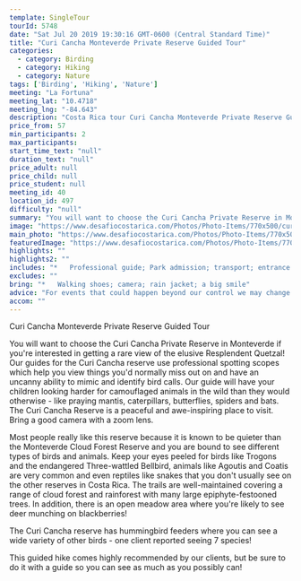```yaml
---
template: SingleTour
tourId: 5748
date: "Sat Jul 20 2019 19:30:16 GMT-0600 (Central Standard Time)"
title: "Curi Cancha Monteverde Private Reserve Guided Tour"
categories: 
  - category: Birding
  - category: Hiking
  - category: Nature
tags: ['Birding', 'Hiking', 'Nature']
meeting: "La Fortuna"
meeting_lat: "10.4718"
meeting_lng: "-84.643"
description: "Costa Rica tour Curi Cancha Monteverde Private Reserve Guided Tour, id 5748"
price_from: 57
min_participants: 2
max_participants: 
start_time_text: "null"
duration_text: "null"
price_adult: null
price_child: null
price_student: null
meeting_id: 40
location_id: 497
difficulty: "null"
summary: "You will want to choose the Curi Cancha Private Reserve in Monteverde if you're interested in getting a rare view of the elusive Resplendent Quetzal! Our guides for the Curi Cancha reserve use professional spotting scopes which help you view things you'd normally miss out on and have an uncanny ability to mimic and identify bird calls."
image: "https://www.desafiocostarica.com/Photos/Photo-Items/770x500/curi-cancha-monteverde-private-reserve-1407339336.jpg"
main_photo: "https://www.desafiocostarica.com/Photos/Photo-Items/770x500/curi-cancha-monteverde-private-reserve-1407339336.jpg"
featuredImage: "https://www.desafiocostarica.com/Photos/Photo-Items/770x500/curi-cancha-monteverde-private-reserve-1407339336.jpg"
highlights: ""
highlights2: ""
includes: "*   Professional guide; Park admission; transport; entrance to Reserve"
excludes: ""
bring: "*   Walking shoes; camera; rain jacket; a big smile"
advice: "For events that could happen beyond our control we may change to a more-suitable tour with an equal or similar adventure-appeal or offer other tour options so you don't miss out on a fun day in Costa Rica. We reserve the right to cancel a trip due to unfavorable conditions & will only run a tour according to our policies. Full refund is given if (on rare occasion) no tour is run."
accom: ""
---
```

Curi Cancha Monteverde Private Reserve Guided Tour

You will want to choose the Curi Cancha Private Reserve in Monteverde if you're interested in getting a rare view of the elusive Resplendent Quetzal! Our guides for the Curi Cancha reserve use professional spotting scopes which help you view things you'd normally miss out on and have an uncanny ability to mimic and identify bird calls. Our guide will have your children looking harder for camouflaged animals in the wild than they would otherwise - like praying mantis, caterpillars, butterflies, spiders and bats. The Curi Cancha Reserve is a peaceful and awe-inspiring place to visit. Bring a good camera with a zoom lens.

Most people really like this reserve because it is known to be quieter than the Monteverde Cloud Forest Reserve and you are bound to see different types of birds and animals. Keep your eyes peeled for birds like Trogons and the endangered Three-wattled Bellbird, animals like Agoutis and Coatis are very common and even reptiles like snakes that you don't usually see on the other reserves in Costa Rica. The trails are well-maintained covering a range of cloud forest and rainforest with many large epiphyte-festooned trees. In addition, there is an open meadow area where you're likely to see deer munching on blackberries!

The Curi Cancha reserve has hummingbird feeders where you can see a wide variety of other birds - one client reported seeing 7 species!

This guided hike comes highly recommended by our clients, but be sure to do it with a guide so you can see as much as you possibly can!